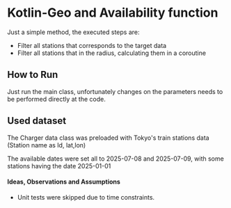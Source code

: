 # Kotlin-Geo and Availability function

Just a simple method, the executed steps are:

- Filter all stations that corresponds to the target data
- Filter all stations that in the radius, calculating them in a coroutine

## How to Run

Just run the main class, unfortunately changes on the parameters needs to be performed directly at the code.

## Used dataset

The Charger data class was preloaded with Tokyo's train stations data (Station name as Id, lat,lon)

The available dates were set all to 2025-07-08 and 2025-07-09, with some stations having the date 2025-01-01


#### Ideas, Observations and Assumptions

- Unit tests were skipped due to time constraints.